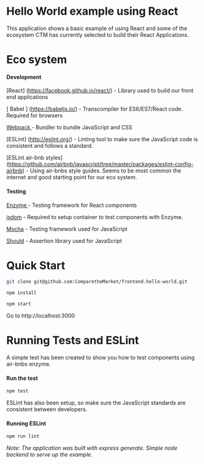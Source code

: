 Hello World example using React
=======
This application shows a basic example of using React and some of the ecosystem CTM has currently selected to build their React Applications.

# Eco system

#### Development
[React] (https://facebook.github.io/react/) - Library used to build our front end applications

[ Babel ] (https://babeljs.io/) - Transcompiler for ES6/ES7/React code. Required for browsers

[ Webpack ](https://webpack.github.io/) - Bundler to bundle JavaScript and CSS

[ESLint] (http://eslint.org/) - Linting tool to make sure the JavaScript code is consistent and follows a standard.

[ESLint air-bnb styles] (https://github.com/airbnb/javascript/tree/master/packages/eslint-config-airbnb) - Using air-bnbs style guides. Seems to be most common the internet and good starting point for our eco system. 

#### Testing
[ Enzyme ](https://github.com/airbnb/enzyme) - Testing framework for React components

[jsdom](https://github.com/tmpvar/jsdom) - Required to setup container to test components with Enzyme. 

[Mocha](https://mochajs.org/) - Testing framework used for JavaScript

[Should](https://shouldjs.github.io/) - Assertion library used for JavaScript



# Quick Start

```bash
git clone git@github.com:ComparetheMarket/frontend.hello-world.git

npm install

npm start
```

Go to http://localhost:3000

# Running Tests and ESLint

A simple test has been created to show you how to test components using air-bnbs enzyme.

#### Run the test
```bash
npm test
```

ESLint has also been setup, so make sure the JavaScript standards are consistent between developers.

#### Running ESLint

```bash
npm run lint
```


*Note: The application was built with express generate. Simple node backend to serve up the example.*
